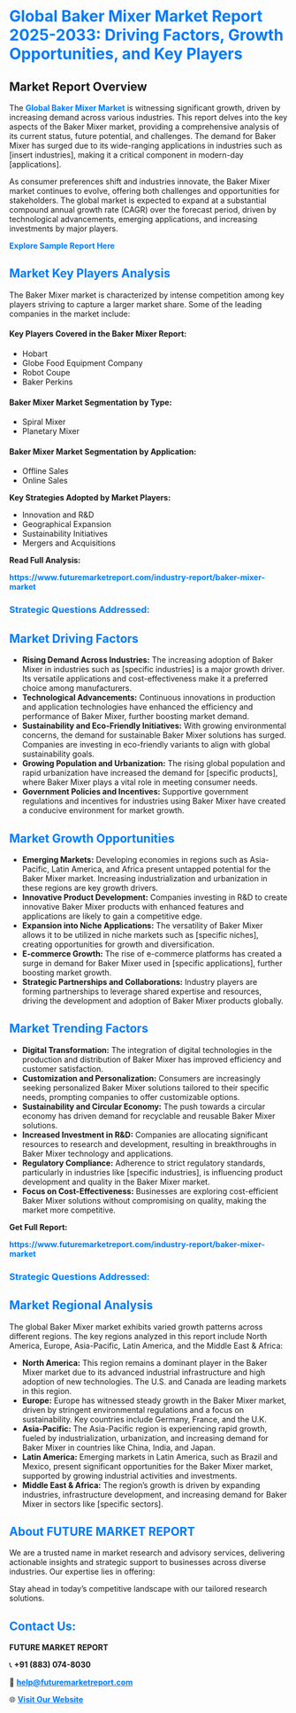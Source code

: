 <h1 style="color: #007BFF;">Global Baker Mixer Market Report 2025-2033: Driving Factors, Growth Opportunities, and Key Players</h1>

<section id="overview">
<h2>Market Report Overview</h2>
<p>The <a href="https://www.futuremarketreport.com/industry-report/baker-mixer-market" style="color: #007BFF; text-decoration: none;"><strong>Global Baker Mixer Market</strong></a> is witnessing significant growth, driven by increasing demand across various industries. This report delves into the key aspects of the Baker Mixer market, providing a comprehensive analysis of its current status, future potential, and challenges. The demand for Baker Mixer has surged due to its wide-ranging applications in industries such as [insert industries], making it a critical component in modern-day [applications].</p>
<p>As consumer preferences shift and industries innovate, the Baker Mixer market continues to evolve, offering both challenges and opportunities for stakeholders. The global market is expected to expand at a substantial compound annual growth rate (CAGR) over the forecast period, driven by technological advancements, emerging applications, and increasing investments by major players.</p>
</section>

<section id="overview">
<p><a href="https://www.futuremarketreport.com/request-sample/reportId=63982" style="color: #007BFF; text-decoration: none;"><strong>Explore Sample Report Here</strong></a></p>
</section>

<section id="key-players">
<h2 style="color: #007BFF;">Market Key Players Analysis</h2>
<p>The Baker Mixer market is characterized by intense competition among key players striving to capture a larger market share. Some of the leading companies in the market include:</p>
<h4>Key Players Covered in the Baker Mixer Report:</h4>
<ul><li>Hobart</li><li>Globe Food Equipment Company</li><li>Robot Coupe</li><li>Baker Perkins</li></ul>
<h4>Baker Mixer Market Segmentation by Type:</h4>
<ul><li>Spiral Mixer</li><li>Planetary Mixer</li></ul>

<h4>Baker Mixer Market Segmentation by Application:</h4>
<ul><li>Offline Sales</li><li>Online Sales</li></ul>
<p><strong>Key Strategies Adopted by Market Players:</strong></p>
<ul>
<li>Innovation and R&D</li>
<li>Geographical Expansion</li>
<li>Sustainability Initiatives</li>
<li>Mergers and Acquisitions</li>
</ul>
</section>

<section>
<p><strong>Read Full Analysis: </strong></p><a href="https://www.futuremarketreport.com/industry-report/baker-mixer-market" style="color: #007BFF; text-decoration: none;"><strong>https://www.futuremarketreport.com/industry-report/baker-mixer-market</strong></a>
<h3 style="color: #007BFF;">Strategic Questions Addressed:</h3>
</section>

<section id="driving-factors">
<h2 style="color: #007BFF;">Market Driving Factors</h2>
<ul>
<li><strong>Rising Demand Across Industries:</strong> The increasing adoption of Baker Mixer in industries such as [specific industries] is a major growth driver. Its versatile applications and cost-effectiveness make it a preferred choice among manufacturers.</li>
<li><strong>Technological Advancements:</strong> Continuous innovations in production and application technologies have enhanced the efficiency and performance of Baker Mixer, further boosting market demand.</li>
<li><strong>Sustainability and Eco-Friendly Initiatives:</strong> With growing environmental concerns, the demand for sustainable Baker Mixer solutions has surged. Companies are investing in eco-friendly variants to align with global sustainability goals.</li>
<li><strong>Growing Population and Urbanization:</strong> The rising global population and rapid urbanization have increased the demand for [specific products], where Baker Mixer plays a vital role in meeting consumer needs.</li>
<li><strong>Government Policies and Incentives:</strong> Supportive government regulations and incentives for industries using Baker Mixer have created a conducive environment for market growth.</li>
</ul>
</section>

<section id="growth-opportunities">
<h2 style="color: #007BFF;">Market Growth Opportunities</h2>
<ul>
<li><strong>Emerging Markets:</strong> Developing economies in regions such as Asia-Pacific, Latin America, and Africa present untapped potential for the Baker Mixer market. Increasing industrialization and urbanization in these regions are key growth drivers.</li>
<li><strong>Innovative Product Development:</strong> Companies investing in R&D to create innovative Baker Mixer products with enhanced features and applications are likely to gain a competitive edge.</li>
<li><strong>Expansion into Niche Applications:</strong> The versatility of Baker Mixer allows it to be utilized in niche markets such as [specific niches], creating opportunities for growth and diversification.</li>
<li><strong>E-commerce Growth:</strong> The rise of e-commerce platforms has created a surge in demand for Baker Mixer used in [specific applications], further boosting market growth.</li>
<li><strong>Strategic Partnerships and Collaborations:</strong> Industry players are forming partnerships to leverage shared expertise and resources, driving the development and adoption of Baker Mixer products globally.</li>
</ul>
</section>

<section id="trending-factors">
<h2 style="color: #007BFF;">Market Trending Factors</h2>
<ul>
<li><strong>Digital Transformation:</strong> The integration of digital technologies in the production and distribution of Baker Mixer has improved efficiency and customer satisfaction.</li>
<li><strong>Customization and Personalization:</strong> Consumers are increasingly seeking personalized Baker Mixer solutions tailored to their specific needs, prompting companies to offer customizable options.</li>
<li><strong>Sustainability and Circular Economy:</strong> The push towards a circular economy has driven demand for recyclable and reusable Baker Mixer solutions.</li>
<li><strong>Increased Investment in R&D:</strong> Companies are allocating significant resources to research and development, resulting in breakthroughs in Baker Mixer technology and applications.</li>
<li><strong>Regulatory Compliance:</strong> Adherence to strict regulatory standards, particularly in industries like [specific industries], is influencing product development and quality in the Baker Mixer market.</li>
<li><strong>Focus on Cost-Effectiveness:</strong> Businesses are exploring cost-efficient Baker Mixer solutions without compromising on quality, making the market more competitive.</li>
</ul>
</section>

<section>
<p><strong>Get Full Report: </strong></p><a href="https://www.futuremarketreport.com/industry-report/baker-mixer-market" style="color: #007BFF; text-decoration: none;"><strong>https://www.futuremarketreport.com/industry-report/baker-mixer-market</strong></a>
<h3 style="color: #007BFF;">Strategic Questions Addressed:</h3>
</section>


<section id="regional-analysis">
<h2 style="color: #007BFF;">Market Regional Analysis</h2>
<p>The global Baker Mixer market exhibits varied growth patterns across different regions. The key regions analyzed in this report include North America, Europe, Asia-Pacific, Latin America, and the Middle East & Africa:</p>
<ul>
<li><strong>North America:</strong> This region remains a dominant player in the Baker Mixer market due to its advanced industrial infrastructure and high adoption of new technologies. The U.S. and Canada are leading markets in this region.</li>
<li><strong>Europe:</strong> Europe has witnessed steady growth in the Baker Mixer market, driven by stringent environmental regulations and a focus on sustainability. Key countries include Germany, France, and the U.K.</li>
<li><strong>Asia-Pacific:</strong> The Asia-Pacific region is experiencing rapid growth, fueled by industrialization, urbanization, and increasing demand for Baker Mixer in countries like China, India, and Japan.</li>
<li><strong>Latin America:</strong> Emerging markets in Latin America, such as Brazil and Mexico, present significant opportunities for the Baker Mixer market, supported by growing industrial activities and investments.</li>
<li><strong>Middle East & Africa:</strong> The region’s growth is driven by expanding industries, infrastructure development, and increasing demand for Baker Mixer in sectors like [specific sectors].</li>
</ul>
</section>

<footer>
<h2 style="color: #007BFF;">About FUTURE MARKET REPORT</h2>
<p>We are a trusted name in market research and advisory services, delivering actionable insights and strategic support to businesses across diverse industries. Our expertise lies in offering:</p>

<p>Stay ahead in today’s competitive landscape with our tailored research solutions.</p>

<h2 style="color: #007BFF;">Contact Us:</h2>
<p><strong>FUTURE MARKET REPORT</strong></p>
<p>📞 <strong>+91 (883) 074-8030</strong></p>
<p>📧 <strong><a href="mailto:help@futuremarketreport.com" style="color: #007BFF;">help@futuremarketreport.com</a></strong></p>
<p>🌐 <strong><a href="https://www.futuremarketreport.com/" style="color: #007BFF;">Visit Our Website</a></strong></p>
</footer>